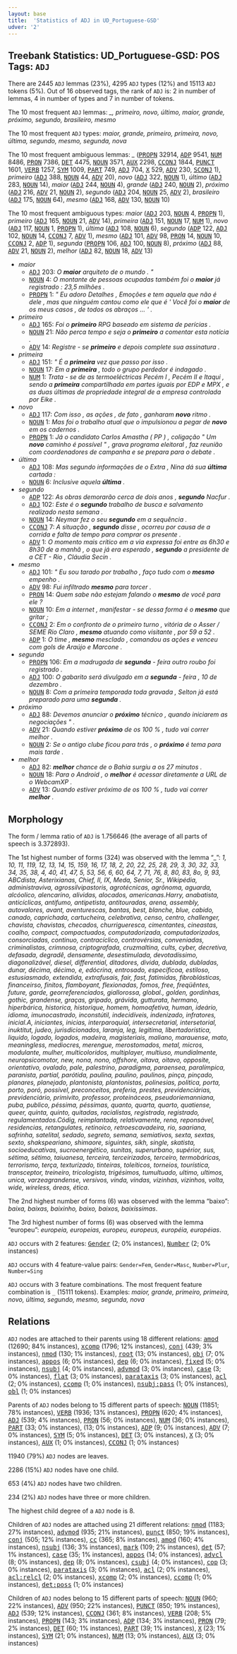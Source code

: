 ```yaml
---
layout: base
title:  'Statistics of ADJ in UD_Portuguese-GSD'
udver: '2'
---
```


## Treebank Statistics: UD_Portuguese-GSD: POS Tags: `ADJ`

There are 2445 `ADJ` lemmas (23%), 4295 `ADJ` types (12%) and 15113 `ADJ` tokens (5%).
Out of 16 observed tags, the rank of `ADJ` is: 2 in number of lemmas, 4 in number of types and 7 in number of tokens.

The 10 most frequent `ADJ` lemmas: <em>_, primeiro, novo, último, maior, grande, próximo, segundo, brasileiro, mesmo</em>

The 10 most frequent `ADJ` types:  <em>maior, grande, primeiro, primeira, novo, última, segundo, mesmo, segunda, nova</em>

The 10 most frequent ambiguous lemmas: <em>_</em> (<tt><a href="pt_gsd-pos-PROPN.html">PROPN</a></tt> 32914, <tt><a href="pt_gsd-pos-ADP.html">ADP</a></tt> 9541, <tt><a href="pt_gsd-pos-NUM.html">NUM</a></tt> 8486, <tt><a href="pt_gsd-pos-PRON.html">PRON</a></tt> 7386, <tt><a href="pt_gsd-pos-DET.html">DET</a></tt> 4475, <tt><a href="pt_gsd-pos-NOUN.html">NOUN</a></tt> 3571, <tt><a href="pt_gsd-pos-AUX.html">AUX</a></tt> 2298, <tt><a href="pt_gsd-pos-CCONJ.html">CCONJ</a></tt> 1844, <tt><a href="pt_gsd-pos-PUNCT.html">PUNCT</a></tt> 1601, <tt><a href="pt_gsd-pos-VERB.html">VERB</a></tt> 1257, <tt><a href="pt_gsd-pos-SYM.html">SYM</a></tt> 1009, <tt><a href="pt_gsd-pos-PART.html">PART</a></tt> 749, <tt><a href="pt_gsd-pos-ADJ.html">ADJ</a></tt> 704, <tt><a href="pt_gsd-pos-X.html">X</a></tt> 529, <tt><a href="pt_gsd-pos-ADV.html">ADV</a></tt> 230, <tt><a href="pt_gsd-pos-SCONJ.html">SCONJ</a></tt> 1), <em>primeiro</em> (<tt><a href="pt_gsd-pos-ADJ.html">ADJ</a></tt> 388, <tt><a href="pt_gsd-pos-NOUN.html">NOUN</a></tt> 44, <tt><a href="pt_gsd-pos-ADV.html">ADV</a></tt> 20), <em>novo</em> (<tt><a href="pt_gsd-pos-ADJ.html">ADJ</a></tt> 322, <tt><a href="pt_gsd-pos-NOUN.html">NOUN</a></tt> 1), <em>último</em> (<tt><a href="pt_gsd-pos-ADJ.html">ADJ</a></tt> 283, <tt><a href="pt_gsd-pos-NOUN.html">NOUN</a></tt> 14), <em>maior</em> (<tt><a href="pt_gsd-pos-ADJ.html">ADJ</a></tt> 244, <tt><a href="pt_gsd-pos-NOUN.html">NOUN</a></tt> 4), <em>grande</em> (<tt><a href="pt_gsd-pos-ADJ.html">ADJ</a></tt> 240, <tt><a href="pt_gsd-pos-NOUN.html">NOUN</a></tt> 2), <em>próximo</em> (<tt><a href="pt_gsd-pos-ADJ.html">ADJ</a></tt> 216, <tt><a href="pt_gsd-pos-ADV.html">ADV</a></tt> 21, <tt><a href="pt_gsd-pos-NOUN.html">NOUN</a></tt> 2), <em>segundo</em> (<tt><a href="pt_gsd-pos-ADJ.html">ADJ</a></tt> 204, <tt><a href="pt_gsd-pos-NOUN.html">NOUN</a></tt> 25, <tt><a href="pt_gsd-pos-ADV.html">ADV</a></tt> 2), <em>brasileiro</em> (<tt><a href="pt_gsd-pos-ADJ.html">ADJ</a></tt> 175, <tt><a href="pt_gsd-pos-NOUN.html">NOUN</a></tt> 64), <em>mesmo</em> (<tt><a href="pt_gsd-pos-ADJ.html">ADJ</a></tt> 168, <tt><a href="pt_gsd-pos-ADV.html">ADV</a></tt> 130, <tt><a href="pt_gsd-pos-NOUN.html">NOUN</a></tt> 10)

The 10 most frequent ambiguous types:  <em>maior</em> (<tt><a href="pt_gsd-pos-ADJ.html">ADJ</a></tt> 203, <tt><a href="pt_gsd-pos-NOUN.html">NOUN</a></tt> 4, <tt><a href="pt_gsd-pos-PROPN.html">PROPN</a></tt> 1), <em>primeiro</em> (<tt><a href="pt_gsd-pos-ADJ.html">ADJ</a></tt> 165, <tt><a href="pt_gsd-pos-NOUN.html">NOUN</a></tt> 21, <tt><a href="pt_gsd-pos-ADV.html">ADV</a></tt> 14), <em>primeira</em> (<tt><a href="pt_gsd-pos-ADJ.html">ADJ</a></tt> 151, <tt><a href="pt_gsd-pos-NOUN.html">NOUN</a></tt> 17, <tt><a href="pt_gsd-pos-NUM.html">NUM</a></tt> 1), <em>novo</em> (<tt><a href="pt_gsd-pos-ADJ.html">ADJ</a></tt> 117, <tt><a href="pt_gsd-pos-NOUN.html">NOUN</a></tt> 1, <tt><a href="pt_gsd-pos-PROPN.html">PROPN</a></tt> 1), <em>última</em> (<tt><a href="pt_gsd-pos-ADJ.html">ADJ</a></tt> 108, <tt><a href="pt_gsd-pos-NOUN.html">NOUN</a></tt> 6), <em>segundo</em> (<tt><a href="pt_gsd-pos-ADP.html">ADP</a></tt> 122, <tt><a href="pt_gsd-pos-ADJ.html">ADJ</a></tt> 102, <tt><a href="pt_gsd-pos-NOUN.html">NOUN</a></tt> 14, <tt><a href="pt_gsd-pos-CCONJ.html">CCONJ</a></tt> 7, <tt><a href="pt_gsd-pos-ADV.html">ADV</a></tt> 1), <em>mesmo</em> (<tt><a href="pt_gsd-pos-ADJ.html">ADJ</a></tt> 101, <tt><a href="pt_gsd-pos-ADV.html">ADV</a></tt> 98, <tt><a href="pt_gsd-pos-PRON.html">PRON</a></tt> 14, <tt><a href="pt_gsd-pos-NOUN.html">NOUN</a></tt> 10, <tt><a href="pt_gsd-pos-CCONJ.html">CCONJ</a></tt> 2, <tt><a href="pt_gsd-pos-ADP.html">ADP</a></tt> 1), <em>segunda</em> (<tt><a href="pt_gsd-pos-PROPN.html">PROPN</a></tt> 106, <tt><a href="pt_gsd-pos-ADJ.html">ADJ</a></tt> 100, <tt><a href="pt_gsd-pos-NOUN.html">NOUN</a></tt> 8), <em>próximo</em> (<tt><a href="pt_gsd-pos-ADJ.html">ADJ</a></tt> 88, <tt><a href="pt_gsd-pos-ADV.html">ADV</a></tt> 21, <tt><a href="pt_gsd-pos-NOUN.html">NOUN</a></tt> 2), <em>melhor</em> (<tt><a href="pt_gsd-pos-ADJ.html">ADJ</a></tt> 82, <tt><a href="pt_gsd-pos-NOUN.html">NOUN</a></tt> 18, <tt><a href="pt_gsd-pos-ADV.html">ADV</a></tt> 13)


* <em>maior</em>
  * <tt><a href="pt_gsd-pos-ADJ.html">ADJ</a></tt> 203: <em>O <b>maior</b> arquiteto de o mundo . "</em>
  * <tt><a href="pt_gsd-pos-NOUN.html">NOUN</a></tt> 4: <em>O montante de pessoas ocupadas também foi o <b>maior</b> já registrado : 23,5 milhões .</em>
  * <tt><a href="pt_gsd-pos-PROPN.html">PROPN</a></tt> 1: <em>" Eu adoro Detalhes , Emoções e tem aquela que não é dele , mas que ninguém cantou como ele que é ' Você foi o <b>maior</b> de os meus casos , de todos os abraços ... ' .</em>
* <em>primeiro</em>
  * <tt><a href="pt_gsd-pos-ADJ.html">ADJ</a></tt> 165: <em>Foi o <b>primeiro</b> RPG baseado em sistema de perícias .</em>
  * <tt><a href="pt_gsd-pos-NOUN.html">NOUN</a></tt> 21: <em>Não perca tempo e seja o <b>primeiro</b> a comentar esta notícia .</em>
  * <tt><a href="pt_gsd-pos-ADV.html">ADV</a></tt> 14: <em>Registre - se <b>primeiro</b> e depois complete sua assinatura .</em>
* <em>primeira</em>
  * <tt><a href="pt_gsd-pos-ADJ.html">ADJ</a></tt> 151: <em>" É a <b>primeira</b> vez que passo por isso .</em>
  * <tt><a href="pt_gsd-pos-NOUN.html">NOUN</a></tt> 17: <em>Em a <b>primeira</b> , todo o grupo perdedor é indagado .</em>
  * <tt><a href="pt_gsd-pos-NUM.html">NUM</a></tt> 1: <em>Trata - se de as termoeléctricas Pecém I , Pecém II e Itaqui , sendo a <b>primeira</b> compartilhada em partes iguais por EDP e MPX , e as duas últimas de propriedade integral de a empresa controlada por Eike .</em>
* <em>novo</em>
  * <tt><a href="pt_gsd-pos-ADJ.html">ADJ</a></tt> 117: <em>Com isso , as ações , de fato , ganharam <b>novo</b> ritmo .</em>
  * <tt><a href="pt_gsd-pos-NOUN.html">NOUN</a></tt> 1: <em>Mas foi o trabalho atual que o impulsionou a pegar de <b>novo</b> em os cadernos .</em>
  * <tt><a href="pt_gsd-pos-PROPN.html">PROPN</a></tt> 1: <em>Já o candidato Carlos Amastha ( PP ) , coligação " Um <b>novo</b> caminho é possível " , grava programa eleitoral , faz reunião com coordenadores de campanha e se prepara para o debate .</em>
* <em>última</em>
  * <tt><a href="pt_gsd-pos-ADJ.html">ADJ</a></tt> 108: <em>Mas segundo informações de o Extra , Nina dá sua <b>última</b> cartada :</em>
  * <tt><a href="pt_gsd-pos-NOUN.html">NOUN</a></tt> 6: <em>Inclusive aquela <b>última</b> .</em>
* <em>segundo</em>
  * <tt><a href="pt_gsd-pos-ADP.html">ADP</a></tt> 122: <em>As obras demorarão cerca de dois anos , <b>segundo</b> Nacfur .</em>
  * <tt><a href="pt_gsd-pos-ADJ.html">ADJ</a></tt> 102: <em>Este é o <b>segundo</b> trabalho de busca e salvamento realizado nesta semana .</em>
  * <tt><a href="pt_gsd-pos-NOUN.html">NOUN</a></tt> 14: <em>Neymar fez o seu <b>segundo</b> em a sequência .</em>
  * <tt><a href="pt_gsd-pos-CCONJ.html">CCONJ</a></tt> 7: <em>A situação , <b>segundo</b> disse , ocorreu por causa de a corrida e falta de tempo para comprar os presente .</em>
  * <tt><a href="pt_gsd-pos-ADV.html">ADV</a></tt> 1: <em>O momento mais crítico em a via expressa foi entre as 6h30 e 8h30 de a manhã , o que já era esperado , <b>segundo</b> a presidente de a CET - Rio , Cláudia Secin .</em>
* <em>mesmo</em>
  * <tt><a href="pt_gsd-pos-ADJ.html">ADJ</a></tt> 101: <em>" Eu sou tarado por trabalho , faço tudo com o <b>mesmo</b> empenho .</em>
  * <tt><a href="pt_gsd-pos-ADV.html">ADV</a></tt> 98: <em>Fui infiltrado <b>mesmo</b> para torcer .</em>
  * <tt><a href="pt_gsd-pos-PRON.html">PRON</a></tt> 14: <em>Quem sabe não estejam falando o <b>mesmo</b> de você para ele ?</em>
  * <tt><a href="pt_gsd-pos-NOUN.html">NOUN</a></tt> 10: <em>Em a internet , manifestar - se dessa forma é o <b>mesmo</b> que gritar ;</em>
  * <tt><a href="pt_gsd-pos-CCONJ.html">CCONJ</a></tt> 2: <em>Em o confronto de o primeiro turno , vitória de o Asser / SEME Rio Claro , <b>mesmo</b> atuando como visitante , por 59 a 52 .</em>
  * <tt><a href="pt_gsd-pos-ADP.html">ADP</a></tt> 1: <em>O time , <b>mesmo</b> mesclado , comandou as ações e venceu com gols de Araújo e Marcone .</em>
* <em>segunda</em>
  * <tt><a href="pt_gsd-pos-PROPN.html">PROPN</a></tt> 106: <em>Em a madrugada de <b>segunda</b> - feira outro roubo foi registrado .</em>
  * <tt><a href="pt_gsd-pos-ADJ.html">ADJ</a></tt> 100: <em>O gabarito será divulgado em a <b>segunda</b> - feira , 10 de dezembro .</em>
  * <tt><a href="pt_gsd-pos-NOUN.html">NOUN</a></tt> 8: <em>Com a primeira temporada toda gravada , Selton já está preparado para uma <b>segunda</b> .</em>
* <em>próximo</em>
  * <tt><a href="pt_gsd-pos-ADJ.html">ADJ</a></tt> 88: <em>Devemos anunciar o <b>próximo</b> técnico , quando iniciarem as negociações " .</em>
  * <tt><a href="pt_gsd-pos-ADV.html">ADV</a></tt> 21: <em>Quando estiver <b>próximo</b> de os 100 % , tudo vai correr melhor .</em>
  * <tt><a href="pt_gsd-pos-NOUN.html">NOUN</a></tt> 2: <em>Se o antigo clube ficou para trás , o <b>próximo</b> é tema para mais tarde .</em>
* <em>melhor</em>
  * <tt><a href="pt_gsd-pos-ADJ.html">ADJ</a></tt> 82: <em><b>melhor</b> chance de o Bahia surgiu a os 27 minutos .</em>
  * <tt><a href="pt_gsd-pos-NOUN.html">NOUN</a></tt> 18: <em>Para o Android , o <b>melhor</b> é acessar diretamente a URL de o WebcamXP .</em>
  * <tt><a href="pt_gsd-pos-ADV.html">ADV</a></tt> 13: <em>Quando estiver próximo de os 100 % , tudo vai correr <b>melhor</b> .</em>

## Morphology

The form / lemma ratio of `ADJ` is 1.756646 (the average of all parts of speech is 3.372893).

The 1st highest number of forms (324) was observed with the lemma “_”: <em>1, 10, 11, 119, 12, 13, 14, 15, 159, 16, 17, 18, 2, 20, 22, 25, 28, 29, 3, 30, 32, 33, 34, 35, 38, 4, 40, 41, 47, 5, 53, 56, 6, 60, 64, 7, 71, 76, 8, 80, 83, 8o, 9, 93, ABCdista, Asterixianas, Chief, II, IX, Meda, Senior, Sr., Wikipédia, administraviva, agrossilvipastoris, agrotécnicas, agrônoma, aguarda, alcóolico, alencarino, alividas, alocados, americanas.Harry, anabatista, anticíclicas, antifumo, antipetista, antitouradas, arena, assembly, autovalores, avant, aventurescas, bantas, best, blanche, blue, cabido, canado, caprichada, cartucheira, celebrativa, censo, centro, challenger, chavista, chavistas, checados, churrigueresca, cimentantes, cineastas, coalho, compact, compactuados, computadorizada, computadorizados, consorciadas, continuo, contracíclico, controvérsias, conveniadas, criminalistas, crimnosa, criptografada, cruzmaltina, cults, cyber, decretiva, defasada, degradê, densamente, desestimulada, devotadíssimo, diagonalizável, diesel, differential, ditadores, divida, dublada, dubladas, dunar, décima, décimo, e, edócrina, entrosado, específicoa, estiloso, estusiasmado, extendida, extrafusais, fair, fast, fatímidas, fibroblásticas, financeirso, finitos, flamboyant, flexionadas, fomos, free, freqüêntes, future, garde, georreferenciados, giallorossa, global., golden, gordinhas, gothic, grandense, graças, gripado, grávida, gutturata, hermano, hiperbárica, historica, historique, homem, homoafetiva, human, ideário, idioma, imunocastrado, inconstútil, indecidíveis, indenizado, infratores, inicial.A, iniciantes, inicias, interparoquial, intersecretarial, intersetorial, inuktitut, judeo, jurisdicionados, laranja, leg, legitima, libertadorística, liquido, logado, logados, madeira, magisteriais, maliano, marauense, mato, meaningless, mediocres, merengue, merostomados, metal, micros, modulante, mulher, multicoloridos, multiplayer, multiuso, mundialmente, neuropsicomotor, new, nona, nono, offshore, oitava, oitavo, opposite, orientativo, ovalado, pale, palestrino, paradigma, paraensea, paralímpica, paranista, partial, parótida, paulina, paulino, paulinos, pinça, pinçado, planares, planejado, plantonista, plantonistas, polinesias, politica, porta, porto, poró, possivel, preconceitos, preferia, prestes, previdenciárias, previdenciário, primivito, professor, proteináceos, pseudoriemanniana, puba, publico, péssima, péssimas, quanto, quarta, quarto, quatiense, queer, quinta, quinto, quitadas, racialistas, registrada, registrado, regulamentados.Códig, reimplantada, relativamente, rena, reponsável, residencias, retangulates, retinoico, retroescavadeira, rio, saariana, safrinha, satelital, sedado, segreto, semana, semiativos, sexta, sextas, sexto, shakspeariano, shimaore, siguintes, sikh, single, skatista, socioeducativas, sucroenergético, sunitas, superurbano, supérior, sus, sétima, sétimo, taiuanesa, terceira, terceirizados, terceiro, termobáricas, terrorismo, terça, texturizado, tinteiras, toleíticos, torneios, tourística, transceptor, treineiro, tricologista, trigésimos, tumultuado, ultimo, ultimos, unica, varzeagrandense, versivos, vinda, vindas, vizinhas, vizinhos, volta, wide, wireless, áreas, ética</em>.

The 2nd highest number of forms (6) was observed with the lemma “baixo”: <em>baixa, baixas, baixinho, baixo, baixos, baixíssimas</em>.

The 3rd highest number of forms (6) was observed with the lemma “europeu”: <em>europeia, europeias, europeu, europeus, européia, européias</em>.

`ADJ` occurs with 2 features: <tt><a href="pt_gsd-feat-Gender.html">Gender</a></tt> (2; 0% instances), <tt><a href="pt_gsd-feat-Number.html">Number</a></tt> (2; 0% instances)

`ADJ` occurs with 4 feature-value pairs: `Gender=Fem`, `Gender=Masc`, `Number=Plur`, `Number=Sing`

`ADJ` occurs with 3 feature combinations.
The most frequent feature combination is `_` (15111 tokens).
Examples: <em>maior, grande, primeiro, primeira, novo, última, segundo, mesmo, segunda, nova</em>


## Relations

`ADJ` nodes are attached to their parents using 18 different relations: <tt><a href="pt_gsd-dep-amod.html">amod</a></tt> (12690; 84% instances), <tt><a href="pt_gsd-dep-xcomp.html">xcomp</a></tt> (1796; 12% instances), <tt><a href="pt_gsd-dep-conj.html">conj</a></tt> (439; 3% instances), <tt><a href="pt_gsd-dep-nmod.html">nmod</a></tt> (130; 1% instances), <tt><a href="pt_gsd-dep-root.html">root</a></tt> (13; 0% instances), <tt><a href="pt_gsd-dep-obj.html">obj</a></tt> (7; 0% instances), <tt><a href="pt_gsd-dep-appos.html">appos</a></tt> (6; 0% instances), <tt><a href="pt_gsd-dep-dep.html">dep</a></tt> (6; 0% instances), <tt><a href="pt_gsd-dep-fixed.html">fixed</a></tt> (5; 0% instances), <tt><a href="pt_gsd-dep-nsubj.html">nsubj</a></tt> (4; 0% instances), <tt><a href="pt_gsd-dep-advmod.html">advmod</a></tt> (3; 0% instances), <tt><a href="pt_gsd-dep-case.html">case</a></tt> (3; 0% instances), <tt><a href="pt_gsd-dep-flat.html">flat</a></tt> (3; 0% instances), <tt><a href="pt_gsd-dep-parataxis.html">parataxis</a></tt> (3; 0% instances), <tt><a href="pt_gsd-dep-acl.html">acl</a></tt> (2; 0% instances), <tt><a href="pt_gsd-dep-ccomp.html">ccomp</a></tt> (1; 0% instances), <tt><a href="pt_gsd-dep-nsubj-pass.html">nsubj:pass</a></tt> (1; 0% instances), <tt><a href="pt_gsd-dep-obl.html">obl</a></tt> (1; 0% instances)

Parents of `ADJ` nodes belong to 15 different parts of speech: <tt><a href="pt_gsd-pos-NOUN.html">NOUN</a></tt> (11851; 78% instances), <tt><a href="pt_gsd-pos-VERB.html">VERB</a></tt> (1936; 13% instances), <tt><a href="pt_gsd-pos-PROPN.html">PROPN</a></tt> (620; 4% instances), <tt><a href="pt_gsd-pos-ADJ.html">ADJ</a></tt> (539; 4% instances), <tt><a href="pt_gsd-pos-PRON.html">PRON</a></tt> (56; 0% instances), <tt><a href="pt_gsd-pos-NUM.html">NUM</a></tt> (36; 0% instances), <tt><a href="pt_gsd-pos-PART.html">PART</a></tt> (33; 0% instances),  (13; 0% instances), <tt><a href="pt_gsd-pos-ADP.html">ADP</a></tt> (9; 0% instances), <tt><a href="pt_gsd-pos-ADV.html">ADV</a></tt> (7; 0% instances), <tt><a href="pt_gsd-pos-SYM.html">SYM</a></tt> (5; 0% instances), <tt><a href="pt_gsd-pos-DET.html">DET</a></tt> (3; 0% instances), <tt><a href="pt_gsd-pos-X.html">X</a></tt> (3; 0% instances), <tt><a href="pt_gsd-pos-AUX.html">AUX</a></tt> (1; 0% instances), <tt><a href="pt_gsd-pos-CCONJ.html">CCONJ</a></tt> (1; 0% instances)

11940 (79%) `ADJ` nodes are leaves.

2286 (15%) `ADJ` nodes have one child.

653 (4%) `ADJ` nodes have two children.

234 (2%) `ADJ` nodes have three or more children.

The highest child degree of a `ADJ` node is 8.

Children of `ADJ` nodes are attached using 21 different relations: <tt><a href="pt_gsd-dep-nmod.html">nmod</a></tt> (1183; 27% instances), <tt><a href="pt_gsd-dep-advmod.html">advmod</a></tt> (935; 21% instances), <tt><a href="pt_gsd-dep-punct.html">punct</a></tt> (850; 19% instances), <tt><a href="pt_gsd-dep-conj.html">conj</a></tt> (505; 12% instances), <tt><a href="pt_gsd-dep-cc.html">cc</a></tt> (365; 8% instances), <tt><a href="pt_gsd-dep-amod.html">amod</a></tt> (160; 4% instances), <tt><a href="pt_gsd-dep-nsubj.html">nsubj</a></tt> (136; 3% instances), <tt><a href="pt_gsd-dep-mark.html">mark</a></tt> (109; 2% instances), <tt><a href="pt_gsd-dep-det.html">det</a></tt> (57; 1% instances), <tt><a href="pt_gsd-dep-case.html">case</a></tt> (35; 1% instances), <tt><a href="pt_gsd-dep-appos.html">appos</a></tt> (14; 0% instances), <tt><a href="pt_gsd-dep-advcl.html">advcl</a></tt> (8; 0% instances), <tt><a href="pt_gsd-dep-dep.html">dep</a></tt> (8; 0% instances), <tt><a href="pt_gsd-dep-csubj.html">csubj</a></tt> (4; 0% instances), <tt><a href="pt_gsd-dep-cop.html">cop</a></tt> (3; 0% instances), <tt><a href="pt_gsd-dep-parataxis.html">parataxis</a></tt> (3; 0% instances), <tt><a href="pt_gsd-dep-acl.html">acl</a></tt> (2; 0% instances), <tt><a href="pt_gsd-dep-acl-relcl.html">acl:relcl</a></tt> (2; 0% instances), <tt><a href="pt_gsd-dep-xcomp.html">xcomp</a></tt> (2; 0% instances), <tt><a href="pt_gsd-dep-ccomp.html">ccomp</a></tt> (1; 0% instances), <tt><a href="pt_gsd-dep-det-poss.html">det:poss</a></tt> (1; 0% instances)

Children of `ADJ` nodes belong to 15 different parts of speech: <tt><a href="pt_gsd-pos-NOUN.html">NOUN</a></tt> (960; 22% instances), <tt><a href="pt_gsd-pos-ADV.html">ADV</a></tt> (950; 22% instances), <tt><a href="pt_gsd-pos-PUNCT.html">PUNCT</a></tt> (850; 19% instances), <tt><a href="pt_gsd-pos-ADJ.html">ADJ</a></tt> (539; 12% instances), <tt><a href="pt_gsd-pos-CCONJ.html">CCONJ</a></tt> (361; 8% instances), <tt><a href="pt_gsd-pos-VERB.html">VERB</a></tt> (208; 5% instances), <tt><a href="pt_gsd-pos-PROPN.html">PROPN</a></tt> (143; 3% instances), <tt><a href="pt_gsd-pos-ADP.html">ADP</a></tt> (134; 3% instances), <tt><a href="pt_gsd-pos-PRON.html">PRON</a></tt> (79; 2% instances), <tt><a href="pt_gsd-pos-DET.html">DET</a></tt> (60; 1% instances), <tt><a href="pt_gsd-pos-PART.html">PART</a></tt> (39; 1% instances), <tt><a href="pt_gsd-pos-X.html">X</a></tt> (23; 1% instances), <tt><a href="pt_gsd-pos-SYM.html">SYM</a></tt> (21; 0% instances), <tt><a href="pt_gsd-pos-NUM.html">NUM</a></tt> (13; 0% instances), <tt><a href="pt_gsd-pos-AUX.html">AUX</a></tt> (3; 0% instances)


